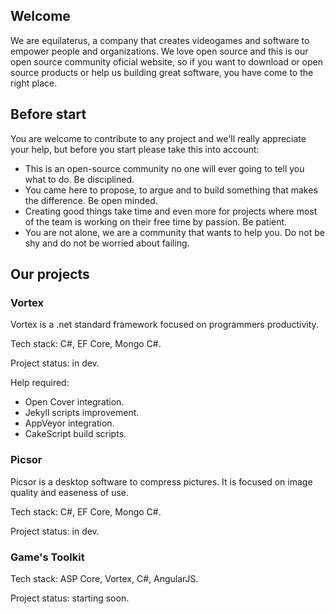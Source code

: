 ## Welcome 

We are equilaterus, a company that creates videogames and software to empower people and organizations. We love open source and this is our open source community oficial website, so if you want to download or open source products or help us building great software, you have come to the right place.

## Before start

You are welcome to contribute to any project and we'll really appreciate your help, but before you start please take this into account:

* This is an open-source community no one will ever going to tell you what to do. Be disciplined.
* You came here to propose, to argue and to build something that makes the difference. Be open minded.
* Creating good things take time and even more for projects where most of the team is working on their free time by passion. Be patient.
* You are not alone, we are a community that wants to help you. Do not be shy and do not be worried about failing.

## Our projects

### Vortex

Vortex is a .net standard framework focused on programmers productivity.

Tech stack: C#, EF Core, Mongo C#.

Project status: in dev.

Help required: 

* Open Cover integration.
* Jekyll scripts improvement.
* AppVeyor integration.
* CakeScript build scripts.

### Picsor

Picsor is a desktop software to compress pictures. It is focused on image quality and easeness of use.

Tech stack: C#, EF Core, Mongo C#.

Project status: in dev.

### Game's Toolkit

Tech stack: ASP Core, Vortex, C#, AngularJS.

Project status: starting soon.
